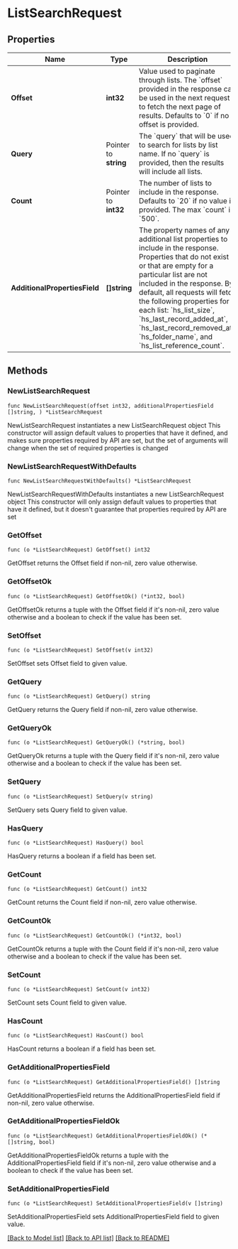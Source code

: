 # ListSearchRequest

## Properties

Name | Type | Description | Notes
------------ | ------------- | ------------- | -------------
**Offset** | **int32** | Value used to paginate through lists. The &#x60;offset&#x60; provided in the response can be used in the next request to fetch the next page of results. Defaults to &#x60;0&#x60; if no offset is provided. | 
**Query** | Pointer to **string** | The &#x60;query&#x60; that will be used to search for lists by list name. If no &#x60;query&#x60; is provided, then the results will include all lists. | [optional] 
**Count** | Pointer to **int32** | The number of lists to include in the response. Defaults to &#x60;20&#x60; if no value is provided. The max &#x60;count&#x60; is &#x60;500&#x60;. | [optional] 
**AdditionalPropertiesField** | **[]string** | The property names of any additional list properties to include in the response. Properties that do not exist or that are empty for a particular list are not included in the response.  By default, all requests will fetch the following properties for each list: &#x60;hs_list_size&#x60;, &#x60;hs_last_record_added_at&#x60;, &#x60;hs_last_record_removed_at&#x60;, &#x60;hs_folder_name&#x60;, and &#x60;hs_list_reference_count&#x60;. | 

## Methods

### NewListSearchRequest

`func NewListSearchRequest(offset int32, additionalPropertiesField []string, ) *ListSearchRequest`

NewListSearchRequest instantiates a new ListSearchRequest object
This constructor will assign default values to properties that have it defined,
and makes sure properties required by API are set, but the set of arguments
will change when the set of required properties is changed

### NewListSearchRequestWithDefaults

`func NewListSearchRequestWithDefaults() *ListSearchRequest`

NewListSearchRequestWithDefaults instantiates a new ListSearchRequest object
This constructor will only assign default values to properties that have it defined,
but it doesn't guarantee that properties required by API are set

### GetOffset

`func (o *ListSearchRequest) GetOffset() int32`

GetOffset returns the Offset field if non-nil, zero value otherwise.

### GetOffsetOk

`func (o *ListSearchRequest) GetOffsetOk() (*int32, bool)`

GetOffsetOk returns a tuple with the Offset field if it's non-nil, zero value otherwise
and a boolean to check if the value has been set.

### SetOffset

`func (o *ListSearchRequest) SetOffset(v int32)`

SetOffset sets Offset field to given value.


### GetQuery

`func (o *ListSearchRequest) GetQuery() string`

GetQuery returns the Query field if non-nil, zero value otherwise.

### GetQueryOk

`func (o *ListSearchRequest) GetQueryOk() (*string, bool)`

GetQueryOk returns a tuple with the Query field if it's non-nil, zero value otherwise
and a boolean to check if the value has been set.

### SetQuery

`func (o *ListSearchRequest) SetQuery(v string)`

SetQuery sets Query field to given value.

### HasQuery

`func (o *ListSearchRequest) HasQuery() bool`

HasQuery returns a boolean if a field has been set.

### GetCount

`func (o *ListSearchRequest) GetCount() int32`

GetCount returns the Count field if non-nil, zero value otherwise.

### GetCountOk

`func (o *ListSearchRequest) GetCountOk() (*int32, bool)`

GetCountOk returns a tuple with the Count field if it's non-nil, zero value otherwise
and a boolean to check if the value has been set.

### SetCount

`func (o *ListSearchRequest) SetCount(v int32)`

SetCount sets Count field to given value.

### HasCount

`func (o *ListSearchRequest) HasCount() bool`

HasCount returns a boolean if a field has been set.

### GetAdditionalPropertiesField

`func (o *ListSearchRequest) GetAdditionalPropertiesField() []string`

GetAdditionalPropertiesField returns the AdditionalPropertiesField field if non-nil, zero value otherwise.

### GetAdditionalPropertiesFieldOk

`func (o *ListSearchRequest) GetAdditionalPropertiesFieldOk() (*[]string, bool)`

GetAdditionalPropertiesFieldOk returns a tuple with the AdditionalPropertiesField field if it's non-nil, zero value otherwise
and a boolean to check if the value has been set.

### SetAdditionalPropertiesField

`func (o *ListSearchRequest) SetAdditionalPropertiesField(v []string)`

SetAdditionalPropertiesField sets AdditionalPropertiesField field to given value.



[[Back to Model list]](../README.md#documentation-for-models) [[Back to API list]](../README.md#documentation-for-api-endpoints) [[Back to README]](../README.md)


